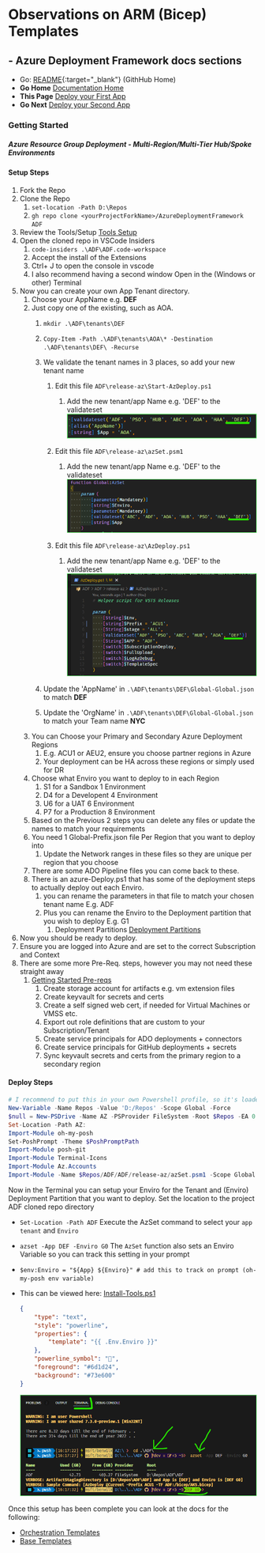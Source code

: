 #  Observations on ARM (Bicep) Templates

## - Azure Deployment Framework docs sections
- Go: [README](https://github.com/brwilkinson/AzureDeploymentFramework#readme){:target="_blank"} (GithHub Home)
- **Go Home** [Documentation Home](./index.md)
- **This Page** [Deploy your First App](./Getting_Started.md)
- **Go Next** [Deploy your Second App](./Getting_Started2.md)

### Getting Started
##### *Azure Resource Group Deployment - Multi-Region/Multi-Tier Hub/Spoke Environments*

#### Setup Steps

1) Fork the Repo
1) Clone the Repo
    1) `set-location -Path D:\Repos`
    1) `gh repo clone <yourProjectForkName>/AzureDeploymentFramework ADF`
1) Review the Tools/Setup [Tools Setup](./Tools_Setup.md)
1) Open the cloned repo in VSCode Insiders
    1) `code-insiders .\ADF\ADF.code-workspace` 
    1) Accept the install of the Extensions
    1) Ctrl+ J to open the console in vscode
    1) I also recommend having a second window Open in the (Windows or other) Terminal
1) Now you can create your own App Tenant directory.
    1) Choose your AppName e.g. **DEF**
    1) Just copy one of the existing, such as AOA.
        1) `mkdir .\ADF\tenants\DEF`
        1) `Copy-Item -Path .\ADF\tenants\AOA\* -Destination .\ADF\tenants\DEF\ -Recurse`
        1) We validate the tenant names in 3 places, so add your new tenant name
            1) Edit this file `ADF\release-az\Start-AzDeploy.ps1`
                1) Add the new tenant/app Name e.g. 'DEF' to the validateset
                ![Add your tenant/app Name to validateset](./Getting_Started_validateset.png)
            
            1) Edit this file `ADF\release-az\azSet.psm1`
                1) Add the new tenant/app Name e.g. 'DEF' to the validateset
                ![Add your tenant/app Name to validateset](./Getting_Started_validateset2.png)
            
            1) Edit this file `ADF\release-az\AzDeploy.ps1`
                1) Add the new tenant/app Name e.g. 'DEF' to the validateset
                ![Add your tenant/app Name to validateset](./Getting_Started_validateset3.png)
            
        1) Update the 'AppName' in `.\ADF\tenants\DEF\Global-Global.json` to match **DEF**
        1) Update the 'OrgName' in `.\ADF\tenants\DEF\Global-Global.json` to match your Team name **NYC**
    1) You can Choose your Primary and Secondary Azure Deployment Regions
        1) E.g. ACU1 or AEU2, ensure you choose partner regions in Azure
        1) Your deployment can be HA across these regions or simply used for DR
    1) Choose what Enviro you want to deploy to in each Region
        1) S1 for a Sandbox 1 Environment
        1) D4 for a Developent 4 Environment
        1) U6 for a UAT 6 Environment
        1) P7 for a Production 8 Environment
    1) Based on the Previous 2 steps you can delete any files or update the names to match your requirements
    1) You need 1 Global-Prefix.json file Per Region that you want to deploy into
        1) Update the Network ranges in these files so they are unique per region that you choose
    1) There are some ADO Pipeline files you can come back to these.
    1) There is an azure-Deploy.ps1 that has some of the deployment steps to actually deploy out each Enviro.
        1) you can rename the parameters in that file to match your chosen tenant name E.g. ADF
        1) Plus you can rename the Enviro to the Deployment partition that you wish to deploy E.g. G1
            1) Deployment Partitions [Deployment Partitions](./Deployment_Partitions.md)
1) Now you should be ready to deploy.
1) Ensure you are logged into Azure and are set to the correct Subscription and Context
1) There are some more Pre-Req. steps, however you may not need these straight away
    1) [Getting Started Pre-reqs](./Getting_Started_PreReqs.md)
        1) Create storage account for artifacts e.g. vm extension files
        1) Create keyvault for secrets and certs
        1) Create a self signed web cert, if needed for Virtual Machines or VMSS etc.
        1) Export out role definitions that are custom to your Subscription/Tenant
        1) Create service principals for ADO deployments + connectors
        1) Create service principals for GitHub deployments + secrets
        1) Sync keyvault secrets and certs from the primary region to a secondary region

#### Deploy Steps

```powershell
# I recommend to put this in your own Powershell profile, so it's loaded by default
New-Variable -Name Repos -Value 'D:/Repos' -Scope Global -Force
$null = New-PSDrive -Name AZ -PSProvider FileSystem -Root $Repos -EA 0
Set-Location -Path AZ:
Import-Module oh-my-posh
Set-PoshPrompt -Theme $PoshPromptPath
Import-Module posh-git
Import-Module Terminal-Icons
Import-Module Az.Accounts
Import-Module -Name $Repos/ADF/ADF/release-az/azSet.psm1 -Scope Global -Force

```

Now in the Terminal you can setup your Enviro for the Tenant and (Enviro) Deployment Partition that you want to deploy.
Set the location to the project ADF cloned repo directory
- `Set-Location -Path ADF`
Execute the AzSet command to select your `app tenant` and `Enviro`
- `azset -App DEF -Enviro G0`
The `AzSet` function also sets an Enviro Variable so you can track this setting in your prompt
- `$env:Enviro = "${App} ${Enviro}" # add this to track on prompt (oh-my-posh env variable)`
- This can be viewed here: [Install-Tools.ps1](https://github.com/brwilkinson/AzureDeploymentFramework/blob/main/ADF/1-prereqs/00-InstallTools.ps1#L157)
    ```json
    {
        "type": "text",
        "style": "powerline",
        "properties": {
            "template": "{{ .Env.Enviro }}"
        },
        "powerline_symbol": "",
        "foreground": "#6d1d24",
        "background": "#73e600"
    }
    ```
    
    ![AzSet to select Enviro](./Getting_Started_azset.png)

Once this setup has been complete you can look at the docs for the following:
- [Orchestration Templates](./Orchestration_Templates.md)
- [Base Templates](./Base_Templates.md)